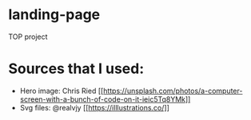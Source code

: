 # landing-page

TOP project

# Sources that I used:

- Hero image: Chris Ried [[https://unsplash.com/photos/a-computer-screen-with-a-bunch-of-code-on-it-ieic5Tq8YMk]]
- Svg files: @realvjy [[https://illlustrations.co/]]
